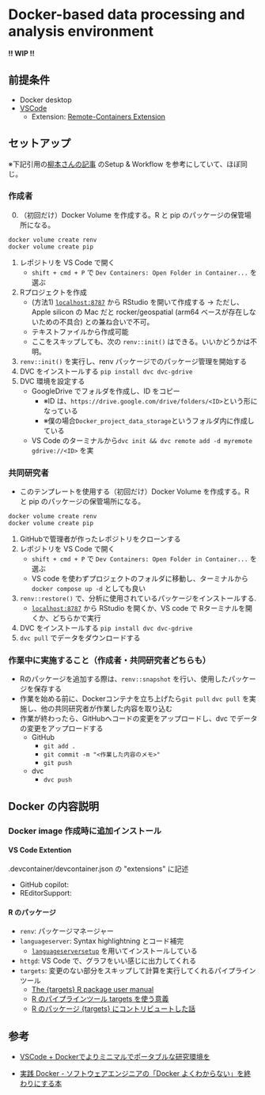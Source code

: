 # Docker-based data processing and analysis environment

**!! WIP !!**

## 前提条件

- Docker desktop
- [VSCode](https://code.visualstudio.com/)
  - Extension:  [Remote-Containers Extension](https://marketplace.visualstudio.com/items?itemName=ms-vscode-remote.remote-containers)

## セットアップ

※下記引用の[柳本さんの記事](https://zenn.dev/nicetak/articles/vscode-docker-2023) のSetup & Workflow を参考にしていて、ほぼ同じ。

### 作成者

0. （初回だけ）Docker Volume を作成する。R と pip のパッケージの保管場所になる。

```{.shell}
docker volume create renv
docker volume create pip
```

1. レポジトリを VS Code で開く
   - `shift + cmd + P` で `Dev Containers: Open Folder in Container...` を選ぶ
2. Rプロジェクトを作成
   - (方法1) [`localhost:8787`](localhost:8787) から RStudio を開いて作成する
     → ただし、 Apple silicon の Mac だと rocker/geospatial (arm64 ベースが存在しないための不具合) との兼ね合いで不可。
   - テキストファイルから作成可能
   - ここをスキップしても、次の `renv::init()` はできる。いいかどうかは不明。
3. `renv::init()` を実行し、renv パッケージでのパッケージ管理を開始する
4. DVC をインストールする `pip install dvc dvc-gdrive`
5. DVC 環境を設定する
   - GoogleDrive でフォルダを作成し、ID をコピー
     - ※ID は、`https://drive.google.com/drive/folders/<ID>`という形になっている
     - ※僕の場合`Docker_project_data_storage`というフォルダ内に作成している
   - VS Code のターミナルから`dvc init && dvc remote add -d myremote gdrive://<ID>` を実

### 共同研究者

- このテンプレートを使用する（初回だけ）Docker Volume を作成する。R と pip のパッケージの保管場所になる。

```{.shell}
docker volume create renv
docker volume create pip
```

1. GitHubで管理者が作ったレポジトリをクローンする
2. レポジトリを VS Code で開く
   - `shift + cmd + P` で `Dev Containers: Open Folder in Container...` を選ぶ
   - VS code を使わずプロジェクトのフォルダに移動し、ターミナルから`docker compose up -d` としても良い
3. `renv::restore()` で、分析に使用されているパッケージをインストールする.
   - [`localhost:8787`](http://localhost:8787) から RStudio を開くか、VS code で Rターミナルを開くか、どちらかで実行
4. DVC をインストールする `pip install dvc dvc-gdrive`
5. `dvc pull` でデータをダウンロードする



### 作業中に実施すること（作成者・共同研究者どちらも）

- Rのパッケージを追加する際は、`renv::snapshot` を行い、使用したパッケージを保存する
- 作業を始める前に、Dockerコンテナを立ち上げたら`git pull` `dvc pull` を実施し、他の共同研究者が作業した内容を取り込む
- 作業が終わったら、GitHubへコードの変更をアップロードし、dvc でデータの変更をアップロードする
  - GitHub
    - `git add .`
    - `git commit -m "<作業した内容のメモ>"`
    - `git push`
  - dvc
    - `dvc push`



## Docker の内容説明

### Docker image 作成時に追加インストール

#### VS Code Extention

.devcontainer/devcontainer.json の "extensions" に記述

- GitHub copilot: 
- REditorSupport: 

#### R のパッケージ

- `renv`: パッケージマネージャー
- `languageserver`: Syntax highlightning とコード補完
  - [`languageserversetup`](https://github.com/jozefhajnala/languageserversetup/tree/master) を用いてインストールしている
- `httgd`: VS Code で、グラフをいい感じに出力してくれる
- `targets`: 変更のない部分をスキップして計算を実行してくれるパイプラインツール
  - [The {targets} R package user manual](https://books.ropensci.org/targets/)
  - [R のパイプラインツール targets を使う意義](https://terashim.com/posts/targets-r-pipeline/)
  - [R のパッケージ {targets} にコントリビュートした話](https://buildersbox.corp-sansan.com/entry/2022/12/17/000000)

## 参考

- [VSCode + Dockerでよりミニマルでポータブルな研究環境を](https://zenn.dev/nicetak/articles/vscode-docker-2023)

- [実践 Docker - ソフトウェアエンジニアの「Docker よくわからない」を終わりにする本](https://zenn.dev/suzuki_hoge/books/2022-03-docker-practice-8ae36c33424b59)
